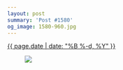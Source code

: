 ```yaml
---
layout: post
summary: 'Post #1580'
og_image: 1580-960.jpg
---
```


<p>
 <time>
  <a href="/1580">
   {{ page.date | date: "%B %-d, %Y" }}
  </a>
 </time>
 <a href="/1580">
  <figure data-taken="1/13/2022">
   <img sizes="(min-width: 700px) 50vw, calc(100vw - 2rem)" src="{{ site.assets_url }}/1580-480.jpg" srcset="{{ site.assets_url }}/1580-240.jpg 240w, {{ site.assets_url }}/1580-480.jpg 480w, {{ site.assets_url }}/1580-720.jpg 720w, {{ site.assets_url }}/1580-960.jpg 960w"/>
  </figure>
 </a>
</p>

